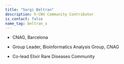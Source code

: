 ```yaml
---
title: "Sergi Beltran"
description: h-CNV Community Contributor
is_contact: false
name_tag: beltran_s
---
```


* CNAG, Barcelona

* Group Leader, Bioinformatics Analysis Group, CNAG
* Co-lead Elixir Rare Diseases Community
